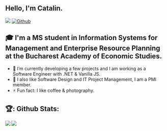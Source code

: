 ## Hello, I'm Catalin.
![](https://visitor-badge.laobi.icu/badge?page_id=CatalinCaldararu.CatalinCaldararu) [![Github](https://img.shields.io/github/followers/CatalinCaldararu?label=Followers&logo=Github)](https://github.com/CatalinCaldararu)


## 🎓 I'm a MS student in Information Systems for Management and Enterprise Resource Planning at the Bucharest Academy of Economic Studies.

- 🔭 I’m currently developing a few projects and I am working as a Software Engineer with .NET & Vanilla JS.
- 🌱 I also like Software Design and IT Project Management, I am a PMI member.
- ⚡ Fun fact: I like coffee & photography.


<!--## 🧰 Languages and Tools:
<br /> -->

## 🏆: Github Stats:

<div>
<a href="https://github-readme-stats.vercel.app/api?username=CatalinCaldararu&theme=tokyonight">
  <img  align="left" src="https://github-readme-stats.vercel.app/api?username=CatalinCaldararu&count_private=true&show_icons=true&theme=tokyonight" />
</a>
<a href="https://github-readme-stats.vercel.app/api/top-langs/?username=CatalinCaldararu&hide=php&theme=tokyonight">
  <img align="left" src="https://github-readme-stats.vercel.app/api/top-langs/?username=CatalinCaldararu&hide=php&theme=tokyonight" />
</a>
</div>

